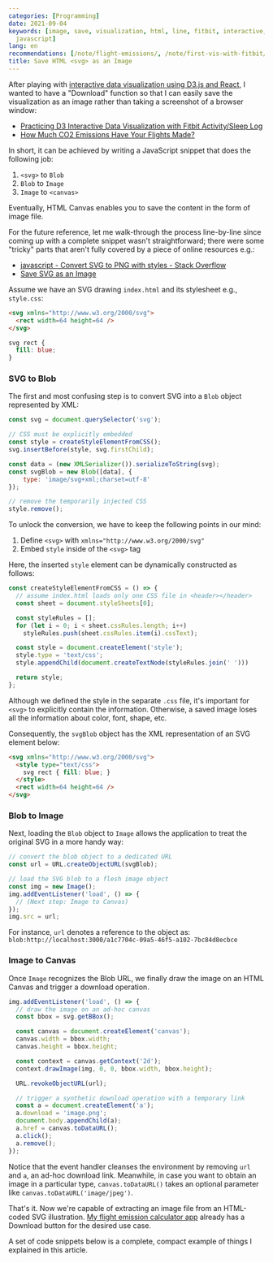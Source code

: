 ```yaml
---
categories: [Programming]
date: 2021-09-04
keywords: [image, save, visualization, html, line, fitbit, interactive, flight, emissions,
  javascript]
lang: en
recommendations: [/note/flight-emissions/, /note/first-vis-with-fitbit/, /note/datavis-2020/]
title: Save HTML <svg> as an Image
---
```


After playing with [interactive data visualization using D3.js and React](/note/datavis-2020/), I wanted to have a "Download" function so that I can easily save the visualization as an image rather than taking a screenshot of a browser window:

- [Practicing D3 Interactive Data Visualization with Fitbit Activity/Sleep Log](/note/first-vis-with-fitbit/)
- [How Much CO2 Emissions Have Your Flights Made?](/note/flight-emissions/)

In short, it can be achieved by writing a JavaScript snippet that does the following job:

1. `<svg>` to `Blob`
2. `Blob` to `Image`
3. `Image` to `<canvas>`

Eventually, HTML Canvas enables you to save the content in the form of image file. 

For the future reference, let me walk-through the process line-by-line since coming up with a complete snippet wasn't straightforward; there were some "tricky" parts that aren't fully covered by a piece of online resources e.g.:

- [javascript - Convert SVG to PNG with styles - Stack Overflow](https://stackoverflow.com/questions/49666196/convert-svg-to-png-with-styles)
- [Save SVG as an Image](http://techslides.com/save-svg-as-an-image)

Assume we have an SVG drawing `index.html` and its stylesheet e.g., `style.css`:

```html
<svg xmlns="http://www.w3.org/2000/svg">
  <rect width=64 height=64 />
</svg>
```

```css
svg rect {
  fill: blue;
}
```

### SVG to Blob

The first and most confusing step is to convert SVG into a `Blob` object represented by XML:

```js
const svg = document.querySelector('svg');

// CSS must be explicitly embedded
const style = createStyleElementFromCSS();
svg.insertBefore(style, svg.firstChild);

const data = (new XMLSerializer()).serializeToString(svg);
const svgBlob = new Blob([data], {
    type: 'image/svg+xml;charset=utf-8'
});

// remove the temporarily injected CSS
style.remove();
```

To unlock the conversion, we have to keep the following points in our mind:

1. Define `<svg>` with `xmlns="http://www.w3.org/2000/svg"`
2. Embed `style` inside of the `<svg>` tag

Here, the inserted `style` element can be dynamically constructed as follows:

```js
const createStyleElementFromCSS = () => {
  // assume index.html loads only one CSS file in <header></header>
  const sheet = document.styleSheets[0];

  const styleRules = [];
  for (let i = 0; i < sheet.cssRules.length; i++)
    styleRules.push(sheet.cssRules.item(i).cssText);

  const style = document.createElement('style');
  style.type = 'text/css';
  style.appendChild(document.createTextNode(styleRules.join(' ')))

  return style;
};
```

Although we defined the style in the separate `.css` file, it's important for `<svg>` to explicitly contain the information. Otherwise, a saved image loses all the information about color, font, shape, etc. 

Consequently, the `svgBlob` object has the XML representation of an SVG element below:

```html
<svg xmlns="http://www.w3.org/2000/svg">
  <style type="text/css">
    svg rect { fill: blue; }
  </style>
  <rect width=64 height=64 />
</svg>
```

### Blob to Image

Next, loading the `Blob` object to `Image` allows the application to treat the original SVG in a more handy way:

```js
// convert the blob object to a dedicated URL
const url = URL.createObjectURL(svgBlob);

// load the SVG blob to a flesh image object
const img = new Image();
img.addEventListener('load', () => {
  // (Next step: Image to Canvas)
});
img.src = url;
```

For instance, `url` denotes a reference to the object as: `blob:http://localhost:3000/a1c7704c-09a5-46f5-a102-7bc84d8ecbce`

### Image to Canvas

Once `Image` recognizes the Blob URL, we finally draw the image on an HTML Canvas and trigger a download operation.

```js
img.addEventListener('load', () => {
  // draw the image on an ad-hoc canvas
  const bbox = svg.getBBox();

  const canvas = document.createElement('canvas');
  canvas.width = bbox.width;
  canvas.height = bbox.height;

  const context = canvas.getContext('2d');
  context.drawImage(img, 0, 0, bbox.width, bbox.height);

  URL.revokeObjectURL(url);

  // trigger a synthetic download operation with a temporary link
  const a = document.createElement('a');
  a.download = 'image.png';
  document.body.appendChild(a);
  a.href = canvas.toDataURL();
  a.click();
  a.remove();
});
```

Notice that the event handler cleanses the environment by removing `url` and `a`, an ad-hoc download link. Meanwhile, in case you want to obtain an image in a particular type, `canvas.toDataURL()` takes an optional parameter like `canvas.toDataURL('image/jpeg')`. 

That's it. Now we're capable of extracting an image file from an HTML-coded SVG illustration. [My flight emission calculator app](https://takuti.github.io/flight-emissions/) already has a Download button for the desired use case. 

A set of code snippets below is a complete, compact example of things I explained in this article.

<script async src="//jsfiddle.net/zvma7oLt/3/embed/html,css,js/"></script>